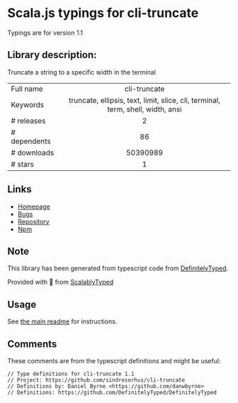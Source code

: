 
# Scala.js typings for cli-truncate

Typings are for version 1.1

## Library description:
Truncate a string to a specific width in the terminal

|                    |                 |
| ------------------ | :-------------: |
| Full name          | cli-truncate |
| Keywords           | truncate, ellipsis, text, limit, slice, cli, terminal, term, shell, width, ansi |
| # releases         | 2 |
| # dependents       | 86 |
| # downloads        | 50390989 |
| # stars            | 1 |

## Links
- [Homepage](https://github.com/sindresorhus/cli-truncate#readme)
- [Bugs](https://github.com/sindresorhus/cli-truncate/issues)
- [Repository](https://github.com/sindresorhus/cli-truncate)
- [Npm](https://www.npmjs.com/package/cli-truncate)
    


## Note
This library has been generated from typescript code from [DefinitelyTyped](https://definitelytyped.org).

Provided with :purple_heart: from [ScalablyTyped](https://github.com/oyvindberg/ScalablyTyped)

## Usage
See [the main readme](../../readme.md) for instructions.

## Comments

These comments are from the typescript definitions and might be useful:
```
// Type definitions for cli-truncate 1.1
// Project: https://github.com/sindresorhus/cli-truncate
// Definitions by: Daniel Byrne <https://github.com/danwbyrne>
// Definitions: https://github.com/DefinitelyTyped/DefinitelyTyped

```

